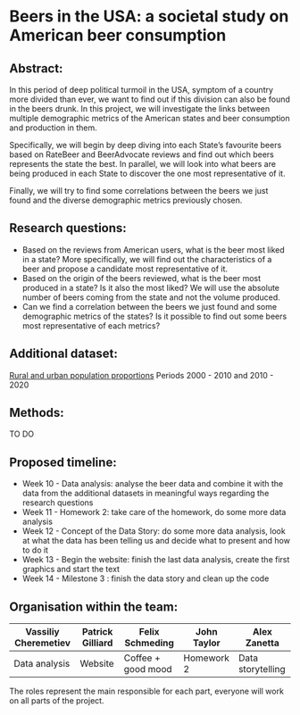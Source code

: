 
# Beers in the USA: a societal study on American beer consumption
## Abstract: 
In this period of deep political turmoil in the USA, symptom of a country more divided than ever, we want to find out if this division can also be found in the beers drunk. In this project, we will investigate the links between multiple demographic metrics of the American states and beer consumption and production in them.

Specifically, we will begin by deep diving into each State’s favourite beers based on RateBeer and BeerAdvocate reviews and find out which beers represents the state the best. In parallel, we will look into what beers are being produced in each State to discover the one most representative of it.

Finally, we will try to find some correlations between the beers we just found and the diverse demographic metrics previously chosen.
## Research questions:
-	Based on the reviews from American users, what is the beer most liked in a state? More specifically, we will find out the characteristics of a beer and propose a candidate most representative of it.
-	Based on the origin of the beers reviewed, what is the beer most produced in a state? Is it also the most liked? We will use the absolute number of beers coming from the state and not the volume produced.
-	Can we find a correlation between the beers we just found and some demographic metrics of the states? Is it possible to find out some beers most representative of each metrics?
## Additional dataset:
[Rural and urban population proportions](https://data.census.gov/table/DECENNIALCD1182020.H2?q=rural) Periods 2000 - 2010 and 2010 - 2020
## Methods:
TO DO
## Proposed timeline:
- Week 10 - Data analysis: analyse the beer data and combine it with the data from the additional datasets in meaningful ways regarding the research questions
- Week 11 - Homework 2: take care of the homework, do some more data analysis
- Week 12 - Concept of the Data Story: do some more data analysis, look at what the data has been telling us and decide what to present and how to do it
- Week 13 - Begin the website: finish the last data analysis, create the first graphics and start the text
- Week 14 - Milestone 3 : finish the data story and clean up the code 
## Organisation within the team:
| Vassiliy Cheremetiev | Patrick Gilliard | Felix Schmeding    | John Taylor | Alex Zanetta      |
|----------------------|------------------|--------------------|-------------|-------------------|
| Data analysis        | Website          | Coffee + good mood | Homework 2  | Data storytelling |

The roles represent the main responsible for each part, everyone will work on all parts of the project.